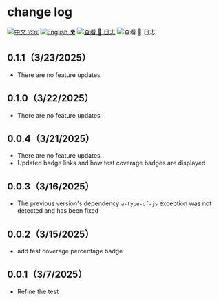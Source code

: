 # change log

[![中文 🇨🇳](<https://img.shields.io/badge/🇨🇳-自述_%20_文件-rgb(255,12,36)>)](https://github.com/earthnutDev/a-js-tools/blob/main/README-zh.md) [![English 🌍](<https://img.shields.io/badge/🌍-README-rgb(0,0,0)>)](https://github.com/earthnutDev/a-js-tools/blob/main/README.md) [![查看 📔 日志](<https://img.shields.io/badge/👀-日_%20_志-rgb(0,125,206)>)](https://github.com/earthnutDev/a-js-tools/blob/main/CHANGELOG.md) ![查看 📔 日志](<https://img.shields.io/badge/👀-Change_%20_log-rgb(0,125,206)?style=social>)

## 0.1.1（3/23/2025）

- There are no feature updates

## 0.1.0（3/22/2025）

- There are no feature updates

## 0.0.4（3/21/2025）

- There are no feature updates
- Updated badge links and how test coverage badges are displayed

## 0.0.3（3/16/2025）

- The previous version's dependency `a-type-of-js` exception was not detected and has been fixed

## 0.0.2（3/15/2025）

- add test coverage percentage badge

## 0.0.1（3/7/2025）

- Refine the test
